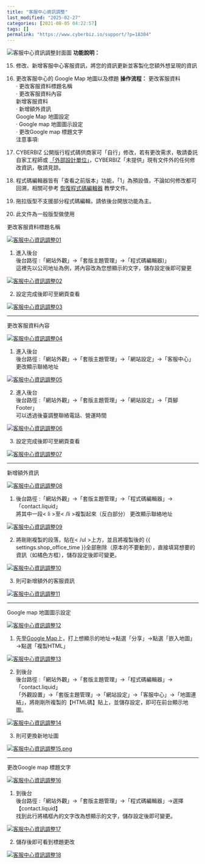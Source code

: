 ```yaml
---
title: "客服中心資訊調整"
last_modified: "2025-02-27"
categories: [2021-08-05 04:22:57]
tags: []
permalink: "https://www.cyberbiz.io/support/?p=18304"
---
```


![客服中心資訊調整封面圖](https://www.cyberbiz.io/support/wp-content/uploads/2021/08/客服中心資訊調整封面圖.png) **功能說明：**  

15. 修改、新增客服中心客服資訊，將您的資訊更新並客製化您額外想呈現的資訊 
16. 更改客服中心的 Google Map 地圖以及標題 
**操作流程：** 更改客服資料  
· 更改客服資料標題名稱  
· 更改客服資料內容  
新增客服資料  
· 新增額外資訊  
Google Map 地圖設定  
· Google map 地圖圖示設定  
· 更改Google map 標題文字  
注意事項:  

17. CYBERBIZ 公開版行程式碼供商家可「自行」修改，若有更改需求，敬請委託自家工程師或 [「外部設計單位」](https://docs.google.com/spreadsheets/d/1uvrqOE10xyMVPvUctgOw9HddT9wbty5ZCNnBQCpmlMI/edit?usp=sharing)，CYBERBIZ「未提供」現有文件外的任何修改資訊，敬請見諒。
18. 程式碼編輯器皆有「查看之前版本」功能，「1」為預設值，不論如何修改都可回溯，相關可參考 [ 恢復程式碼編輯器](https://www.cyberbiz.io/support/?p=16146) 教學文件。
19. 拖拉版型不支援部分程式碼編輯，請依後台開放功能為主。
20. 此文件為一般版型做使用


更改客服資料標題名稱  

[![客服中心資訊調整01](https://www.cyberbiz.io/support/wp-content/uploads/2021/08/客服中心資訊調整01.png)](https://www.cyberbiz.io/support/wp-content/uploads/2021/08/客服中心資訊調整01.png)  

1. 進入後台  
後台路徑 :「網站外觀」→「套版主題管理」→「程式碼編輯器)」  
這裡先以公司地址為例，將內容改為您想顯示的文字，儲存設定後即可變更


[![客服中心資訊調整02](https://www.cyberbiz.io/support/wp-content/uploads/客服中心資訊調整02.png)](https://www.cyberbiz.io/support/wp-content/uploads/客服中心資訊調整02.png)  


2. 設定完成後即可至網頁查看   

[![客服中心資訊調整03](https://www.cyberbiz.io/support/wp-content/uploads/2021/08/客服中心資訊調整03.png)](https://www.cyberbiz.io/support/wp-content/uploads/2021/08/客服中心資訊調整03.png)

* * *

更改客服資料內容  

[![客服中心資訊調整04](https://www.cyberbiz.io/support/wp-content/uploads/2021/08/客服中心資訊調整04.png)](https://www.cyberbiz.io/support/wp-content/uploads/2021/08/客服中心資訊調整04.png)  

1. 進入後台  
後台路徑 :「網站外觀」→「套版主題管理」→「網站設定」→「客服中心」  
更改顯示聯絡地址


[![客服中心資訊調整05](https://www.cyberbiz.io/support/wp-content/uploads/客服中心資訊調整05.png)](https://www.cyberbiz.io/support/wp-content/uploads/客服中心資訊調整05.png)  


2. 進入後台  
後台路徑 :「網站外觀」→「套版主題管理」→「網站設定」→「頁腳Footer」  
可以透過後臺調整聯絡電話、營運時間  

[![客服中心資訊調整06](https://www.cyberbiz.io/support/wp-content/uploads/客服中心資訊調整06.png)](https://www.cyberbiz.io/support/wp-content/uploads/客服中心資訊調整06.png)

3. 設定完成後即可至網頁查看   

[![客服中心資訊調整07](https://www.cyberbiz.io/support/wp-content/uploads/2021/08/客服中心資訊調整07.png)](https://www.cyberbiz.io/support/wp-content/uploads/2021/08/客服中心資訊調整07.png)

* * *

新增額外資訊  

[![客服中心資訊調整08](https://www.cyberbiz.io/support/wp-content/uploads/2021/08/客服中心資訊調整08.png)](https://www.cyberbiz.io/support/wp-content/uploads/2021/08/客服中心資訊調整08.png)  

1. 後台路徑 :「網站外觀」→「套版主題管理」→「程式碼編輯器」→「contact.liquid」  
將其中一段< li >至< /li >複製起來（反白部分） 更改顯示聯絡地址


[![客服中心資訊調整09](https://www.cyberbiz.io/support/wp-content/uploads/客服中心資訊調整09.png)](https://www.cyberbiz.io/support/wp-content/uploads/客服中心資訊調整09.png)  


2. 將剛剛複製的段落，貼在< /ul >上方，並且將複製後的 {{ settings.shop_office_time }}全部刪除（原本的不要動到），直接填寫想要的資訊（如橘色方框），儲存設定後即可變更。   

[![客服中心資訊調整10](https://www.cyberbiz.io/support/wp-content/uploads/客服中心資訊調整10.png)](https://www.cyberbiz.io/support/wp-content/uploads/客服中心資訊調整10.png)

3. 則可新增額外的客服資訊   

[![客服中心資訊調整11](https://www.cyberbiz.io/support/wp-content/uploads/2021/08/客服中心資訊調整11.png)](https://www.cyberbiz.io/support/wp-content/uploads/2021/08/客服中心資訊調整11.png)

* * *

Google map 地圖圖示設定  

[![客服中心資訊調整12](https://www.cyberbiz.io/support/wp-content/uploads/2021/08/客服中心資訊調整12.png)](https://www.cyberbiz.io/support/wp-content/uploads/2021/08/客服中心資訊調整12.png)  

1. 先至[Google Map](https://www.google.com.tw/maps/)上，打上想顯示的地址→點選「分享」→點選「嵌入地圖」→點選「複製HTML」   

[![客服中心資訊調整13](https://www.cyberbiz.io/support/wp-content/uploads/2021/08/客服中心資訊調整13.png)](https://www.cyberbiz.io/support/wp-content/uploads/2021/08/客服中心資訊調整13.png)




2. 到後台  
後台路徑 :「網站外觀」→「套版主題管理」→「程式碼編輯器」→「contact.liquid」  
「外觀設置」→「套版主題管理」→「網站設定」→「客服中心」→「地圖連結」，將剛剛所複製的【HTML碼】貼上，並儲存設定，即可在前台顯示地圖。  

[![客服中心資訊調整14](https://www.cyberbiz.io/support/wp-content/uploads/客服中心資訊調整14.png)](https://www.cyberbiz.io/support/wp-content/uploads/客服中心資訊調整14.png)




3. 則可更換新地址圖   

[![客服中心資訊調整15.png](https://www.cyberbiz.io/support/wp-content/uploads/2021/08/客服中心資訊調整15.png)](https://www.cyberbiz.io/support/wp-content/uploads/2021/08/客服中心資訊調整15.png)

* * *

更改Google map 標題文字  

[![客服中心資訊調整16](https://www.cyberbiz.io/support/wp-content/uploads/2021/08/客服中心資訊調整16.png)](https://www.cyberbiz.io/support/wp-content/uploads/2021/08/客服中心資訊調整16.png)  

1. 到後台  
後台路徑 :「網站外觀」→「套版主題管理」→「程式碼編輯器」→選擇【contact.liquid】  
找到此行將橘框內的文字改為想顯示的文字，儲存設定後即可變更。  

[![客服中心資訊調整17](https://www.cyberbiz.io/support/wp-content/uploads/客服中心資訊調整17.png)](https://www.cyberbiz.io/support/wp-content/uploads/客服中心資訊調整17.png)




2. 儲存後即可看到標題更改   

[![客服中心資訊調整18](https://www.cyberbiz.io/support/wp-content/uploads/2021/08/客服中心資訊調整18.png)](https://www.cyberbiz.io/support/wp-content/uploads/2021/08/客服中心資訊調整18.png)

